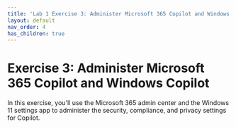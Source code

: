 ```yaml
---
title: 'Lab 1 Exercise 3: Administer Microsoft 365 Copilot and Windows Copilot'
layout: default
nav_order: 4
has_children: true
---
```


# Exercise 3: Administer Microsoft 365 Copilot and Windows Copilot

In this exercise, you'll use the Microsoft 365 admin center and the Windows 11 settings app to administer the security, compliance, and privacy settings for Copilot. 
